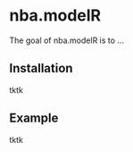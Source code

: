 
# nba.modelR

<!-- badges: start -->
<!-- badges: end -->

The goal of nba.modelR is to ...

## Installation

tktk

## Example

tktk

